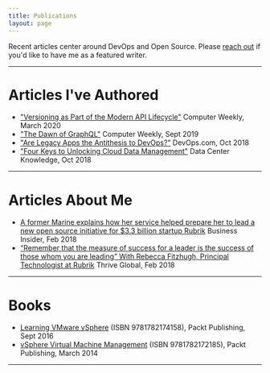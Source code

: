 ```yaml
---
title: Publications
layout: page
---
```


Recent articles center around DevOps and Open Source. Please [reach out](mailto:rebecca@technicloud.com) if you'd like to have me as a featured writer.

---

# Articles I've Authored

* ["Versioning as Part of the Modern API Lifecycle"](https://www.computerweekly.com/blog/CW-Developer-Network/IT-modernisation-series-Rubrik-versioning-as-part-of-the-modern-API-lifecycle) Computer Weekly, March 2020
* ["The Dawn of GraphQL"](https://www.computerweekly.com/blog/CW-Developer-Network/Rubrik-tech-lead-the-dawn-of-GraphQL) Computer Weekly, Sept 2019
* ["Are Legacy Apps the Antithesis to DevOps?"](https://devops.com/are-legacy-apps-the-antithesis-to-devops/) DevOps.com, Oct 2018
* ["Four Keys to Unlocking Cloud Data Management"](https://www.datacenterknowledge.com/industry-perspectives/four-keys-unlocking-cloud-data-management) Data Center Knowledge, Oct 2018

---

# Articles About Me

* [A former Marine explains how her service helped prepare her to lead a new open source initiative for $3.3 billion startup Rubrik](https://www.businessinsider.com/rubrik-build-open-source-community-2019-2) Business Insider, Feb 2018
* [“Remember that the measure of success for a leader is the success of those whom you are leading” With Rebecca Fitzhugh, Principal Technologist at Rubrik](https://thriveglobal.com/stories/remember-that-the-measure-of-success-for-a-leader-is-the-success-of-those-whom-you-are-leading-with-rebecca-fitzhugh-principal-technologist-at-rubrik/) Thrive Global, Feb 2018

---

# Books

* [Learning VMware vSphere](https://www.amazon.com/dp/178217415X/ref=cm_sw_r_cp_ep_dp_W1Kkyb12WWM87) (ISBN 9781782174158), Packt Publishing, Sept 2016
* [vSphere Virtual Machine Management](https://www.amazon.com/dp/1782172181/ref=cm_sw_r_cp_ep_dp_l2KkybH1FF40C) (ISBN 9781782172185), Packt Publishing, March 2014

---
